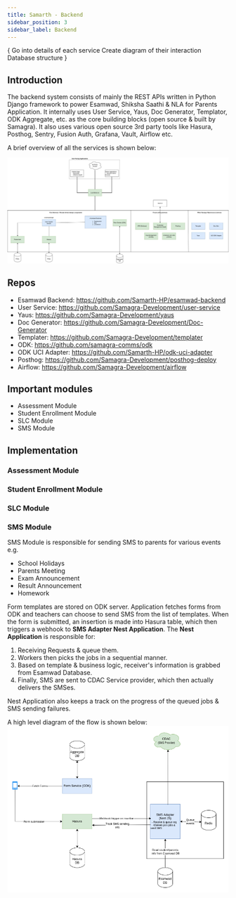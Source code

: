 ```yaml
---
title: Samarth - Backend
sidebar_position: 3
sidebar_label: Backend
---
```


{
Go into details of each service
Create diagram of their interaction
Database structure
}


## Introduction
The backend system consists of mainly the REST APIs written in Python Django framework to power 
Esamwad, Shiksha Saathi & NLA for Parents Application. It internally uses User Service, Yaus, 
Doc Generator, Templator, ODK Aggregate, etc. as the core building blocks (open source & built 
by Samagra). It also uses various open source 3rd party tools like Hasura, Posthog, Sentry, Fusion 
Auth, Grafana, Vault, Airflow etc.

A brief overview of all the services is shown below:

![System Overview](../../../static/img/samarth-hp-backend-Services.jpg)

## Repos
- Esamwad Backend: https://github.com/Samarth-HP/esamwad-backend
- User Service: https://github.com/Samagra-Development/user-service
- Yaus: https://github.com/Samagra-Development/yaus
- Doc Generator: https://github.com/Samagra-Development/Doc-Generator
- Templater: https://github.com/Samagra-Development/templater
- ODK: https://github.com/samagra-comms/odk
- ODK UCI Adapter: https://github.com/Samarth-HP/odk-uci-adapter
- Posthog: https://github.com/Samagra-Development/posthog-deploy
- Airflow: https://github.com/Samagra-Development/airflow

## Important modules
- Assessment Module
- Student Enrollment Module
- SLC Module
- SMS Module

## Implementation
### Assessment Module

### Student Enrollment Module

### SLC Module

### SMS Module
SMS Module is responsible for sending SMS to parents for various events e.g.
- School Holidays
- Parents Meeting
- Exam Announcement
- Result Announcement
- Homework

Form templates are stored on ODK server. Application fetches forms from ODK
and teachers can choose to send SMS from the list of templates.
When the form is submitted, an insertion is made into Hasura table, which then
triggers a webhook to **SMS Adapter Nest Application**.
The **Nest Application** is responsible for:
1. Receiving Requests & queue them.
2. Workers then picks the jobs in a sequential manner.
3. Based on template & business logic, receiver's information is grabbed from
Esamwad Database.
4. Finally, SMS are sent to CDAC Service provider, which then actually delivers the SMSes.

Nest Application also keeps a track on the progress of the queued jobs & SMS sending failures.

A high level diagram of the flow is shown below:
![SMS Module](../../../static/img/samarth-hp-backend-SMS-Adapter.png)